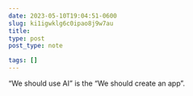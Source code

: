 ```yaml
---
date: 2023-05-10T19:04:51-0600
slug: ki1igwklg6c0ipao8j9w7au
title: 
type: post
post_type: note

tags: []
---
```

“We should use AI” is the “We should create an app”.



